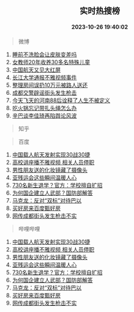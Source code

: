<div align="center"><h2>实时热搜榜</h2><h4>2023-10-26 19:40:02</h4></div>

> 微博  

1. [睡前不洗脸会让皮肤变差吗](https://s.weibo.com/weibo?q=%23%E7%9D%A1%E5%89%8D%E4%B8%8D%E6%B4%97%E8%84%B8%E4%BC%9A%E8%AE%A9%E7%9A%AE%E8%82%A4%E5%8F%98%E5%B7%AE%E5%90%97%23&t=31&band_rank=1&Refer=top)<br />
2. [女教师20年收养30多名特殊儿童](https://s.weibo.com/weibo?q=%23%E5%A5%B3%E6%95%99%E5%B8%8820%E5%B9%B4%E6%94%B6%E5%85%BB30%E5%A4%9A%E5%90%8D%E7%89%B9%E6%AE%8A%E5%84%BF%E7%AB%A5%23&t=31&band_rank=2&Refer=top)<br />
3. [中国航天又见大红屏](https://s.weibo.com/weibo?q=%23%E4%B8%AD%E5%9B%BD%E8%88%AA%E5%A4%A9%E5%8F%88%E8%A7%81%E5%A4%A7%E7%BA%A2%E5%B1%8F%23&t=31&band_rank=3&Refer=top)<br />
4. [长江大学通报不雅视频事件](https://s.weibo.com/weibo?q=%23%E9%95%BF%E6%B1%9F%E5%A4%A7%E5%AD%A6%E9%80%9A%E6%8A%A5%E4%B8%8D%E9%9B%85%E8%A7%86%E9%A2%91%E4%BA%8B%E4%BB%B6%23&t=31&band_rank=4&Refer=top)<br />
5. [整理房间误扔10万元被路人送还](https://s.weibo.com/weibo?q=%23%E6%95%B4%E7%90%86%E6%88%BF%E9%97%B4%E8%AF%AF%E6%89%9410%E4%B8%87%E5%85%83%E8%A2%AB%E8%B7%AF%E4%BA%BA%E9%80%81%E8%BF%98%23&t=31&band_rank=5&Refer=top)<br />
6. [成都交警辟谣街头发生枪击](https://s.weibo.com/weibo?q=%23%E6%88%90%E9%83%BD%E4%BA%A4%E8%AD%A6%E8%BE%9F%E8%B0%A3%E8%A1%97%E5%A4%B4%E5%8F%91%E7%94%9F%E6%9E%AA%E5%87%BB%23&t=31&band_rank=6&Refer=top)<br />
7. [今天飞天的河南88后诠释了人生不被定义](https://s.weibo.com/weibo?q=%23%E4%BB%8A%E5%A4%A9%E9%A3%9E%E5%A4%A9%E7%9A%84%E6%B2%B3%E5%8D%9788%E5%90%8E%E8%AF%A0%E9%87%8A%E4%BA%86%E4%BA%BA%E7%94%9F%E4%B8%8D%E8%A2%AB%E5%AE%9A%E4%B9%89%23&t=31&band_rank=7&Refer=top)<br />
8. [吃火锅忘记带扎头绳怎么办](https://s.weibo.com/weibo?q=%E5%90%83%E7%81%AB%E9%94%85%E5%BF%98%E8%AE%B0%E5%B8%A6%E6%89%8E%E5%A4%B4%E7%BB%B3%E6%80%8E%E4%B9%88%E5%8A%9E&t=31&band_rank=8&Refer=top)<br />
9. [辛巴谈李佳琦再陷舆论风波](https://s.weibo.com/weibo?q=%23%E8%BE%9B%E5%B7%B4%E8%B0%88%E6%9D%8E%E4%BD%B3%E7%90%A6%E5%86%8D%E9%99%B7%E8%88%86%E8%AE%BA%E9%A3%8E%E6%B3%A2%23&t=31&band_rank=9&Refer=top)<br />

> 知乎  


> 百度  

1. [中国载人航天发射实现30战30捷](https://www.baidu.com/s?wd=%E4%B8%AD%E5%9B%BD%E8%BD%BD%E4%BA%BA%E8%88%AA%E5%A4%A9%E5%8F%91%E5%B0%84%E5%AE%9E%E7%8E%B030%E6%88%9830%E6%8D%B7&sa=fyb_news&rsv_dl=fyb_news)<br />
2. [高校讲座播不雅视频 相关人员停职](https://www.baidu.com/s?wd=%E9%AB%98%E6%A0%A1%E8%AE%B2%E5%BA%A7%E6%92%AD%E4%B8%8D%E9%9B%85%E8%A7%86%E9%A2%91+%E7%9B%B8%E5%85%B3%E4%BA%BA%E5%91%98%E5%81%9C%E8%81%8C&sa=fyb_news&rsv_dl=fyb_news)<br />
3. [男性朋友送的化妆镜藏了摄像头](https://www.baidu.com/s?wd=%E7%94%B7%E6%80%A7%E6%9C%8B%E5%8F%8B%E9%80%81%E7%9A%84%E5%8C%96%E5%A6%86%E9%95%9C%E8%97%8F%E4%BA%86%E6%91%84%E5%83%8F%E5%A4%B4&sa=fyb_news&rsv_dl=fyb_news)<br />
4. [亚残运会这些瞬间温暖人心](https://www.baidu.com/s?wd=%E4%BA%9A%E6%AE%8B%E8%BF%90%E4%BC%9A%E8%BF%99%E4%BA%9B%E7%9E%AC%E9%97%B4%E6%B8%A9%E6%9A%96%E4%BA%BA%E5%BF%83&sa=fyb_news&rsv_dl=fyb_news)<br />
5. [730名新生退学？官方：学校擅自扩招](https://www.baidu.com/s?wd=730%E5%90%8D%E6%96%B0%E7%94%9F%E9%80%80%E5%AD%A6%EF%BC%9F%E5%AE%98%E6%96%B9%EF%BC%9A%E5%AD%A6%E6%A0%A1%E6%93%85%E8%87%AA%E6%89%A9%E6%8B%9B&sa=fyb_news&rsv_dl=fyb_news)<br />
6. [为何国企建立人武部？国防部解答](https://www.baidu.com/s?wd=%E4%B8%BA%E4%BD%95%E5%9B%BD%E4%BC%81%E5%BB%BA%E7%AB%8B%E4%BA%BA%E6%AD%A6%E9%83%A8%EF%BC%9F%E5%9B%BD%E9%98%B2%E9%83%A8%E8%A7%A3%E7%AD%94&sa=fyb_news&rsv_dl=fyb_news)<br />
7. [马克龙：反对“双标”对待巴以](https://www.baidu.com/s?wd=%E9%A9%AC%E5%85%8B%E9%BE%99%EF%BC%9A%E5%8F%8D%E5%AF%B9%E2%80%9C%E5%8F%8C%E6%A0%87%E2%80%9D%E5%AF%B9%E5%BE%85%E5%B7%B4%E4%BB%A5&sa=fyb_news&rsv_dl=fyb_news)<br />
8. [买好房来百度甄好房](https://www.baidu.com/s?wd=%E7%99%BE%E5%BA%A6%E7%94%84%E5%A5%BD%E6%88%BF&sa=fyb_news&rsv_dl=fyb_news)<br />
9. [网传成都街头发生枪击不实](https://www.baidu.com/s?wd=%E7%BD%91%E4%BC%A0%E6%88%90%E9%83%BD%E8%A1%97%E5%A4%B4%E5%8F%91%E7%94%9F%E6%9E%AA%E5%87%BB%E4%B8%8D%E5%AE%9E&sa=fyb_news&rsv_dl=fyb_news)<br />

> 哔哩哔哩  

1. [中国载人航天发射实现30战30捷](https://www.baidu.com/s?wd=%E4%B8%AD%E5%9B%BD%E8%BD%BD%E4%BA%BA%E8%88%AA%E5%A4%A9%E5%8F%91%E5%B0%84%E5%AE%9E%E7%8E%B030%E6%88%9830%E6%8D%B7&sa=fyb_news&rsv_dl=fyb_news)<br />
2. [高校讲座播不雅视频 相关人员停职](https://www.baidu.com/s?wd=%E9%AB%98%E6%A0%A1%E8%AE%B2%E5%BA%A7%E6%92%AD%E4%B8%8D%E9%9B%85%E8%A7%86%E9%A2%91+%E7%9B%B8%E5%85%B3%E4%BA%BA%E5%91%98%E5%81%9C%E8%81%8C&sa=fyb_news&rsv_dl=fyb_news)<br />
3. [男性朋友送的化妆镜藏了摄像头](https://www.baidu.com/s?wd=%E7%94%B7%E6%80%A7%E6%9C%8B%E5%8F%8B%E9%80%81%E7%9A%84%E5%8C%96%E5%A6%86%E9%95%9C%E8%97%8F%E4%BA%86%E6%91%84%E5%83%8F%E5%A4%B4&sa=fyb_news&rsv_dl=fyb_news)<br />
4. [亚残运会这些瞬间温暖人心](https://www.baidu.com/s?wd=%E4%BA%9A%E6%AE%8B%E8%BF%90%E4%BC%9A%E8%BF%99%E4%BA%9B%E7%9E%AC%E9%97%B4%E6%B8%A9%E6%9A%96%E4%BA%BA%E5%BF%83&sa=fyb_news&rsv_dl=fyb_news)<br />
5. [730名新生退学？官方：学校擅自扩招](https://www.baidu.com/s?wd=730%E5%90%8D%E6%96%B0%E7%94%9F%E9%80%80%E5%AD%A6%EF%BC%9F%E5%AE%98%E6%96%B9%EF%BC%9A%E5%AD%A6%E6%A0%A1%E6%93%85%E8%87%AA%E6%89%A9%E6%8B%9B&sa=fyb_news&rsv_dl=fyb_news)<br />
6. [为何国企建立人武部？国防部解答](https://www.baidu.com/s?wd=%E4%B8%BA%E4%BD%95%E5%9B%BD%E4%BC%81%E5%BB%BA%E7%AB%8B%E4%BA%BA%E6%AD%A6%E9%83%A8%EF%BC%9F%E5%9B%BD%E9%98%B2%E9%83%A8%E8%A7%A3%E7%AD%94&sa=fyb_news&rsv_dl=fyb_news)<br />
7. [马克龙：反对“双标”对待巴以](https://www.baidu.com/s?wd=%E9%A9%AC%E5%85%8B%E9%BE%99%EF%BC%9A%E5%8F%8D%E5%AF%B9%E2%80%9C%E5%8F%8C%E6%A0%87%E2%80%9D%E5%AF%B9%E5%BE%85%E5%B7%B4%E4%BB%A5&sa=fyb_news&rsv_dl=fyb_news)<br />
8. [买好房来百度甄好房](https://www.baidu.com/s?wd=%E7%99%BE%E5%BA%A6%E7%94%84%E5%A5%BD%E6%88%BF&sa=fyb_news&rsv_dl=fyb_news)<br />
9. [网传成都街头发生枪击不实](https://www.baidu.com/s?wd=%E7%BD%91%E4%BC%A0%E6%88%90%E9%83%BD%E8%A1%97%E5%A4%B4%E5%8F%91%E7%94%9F%E6%9E%AA%E5%87%BB%E4%B8%8D%E5%AE%9E&sa=fyb_news&rsv_dl=fyb_news)<br />
